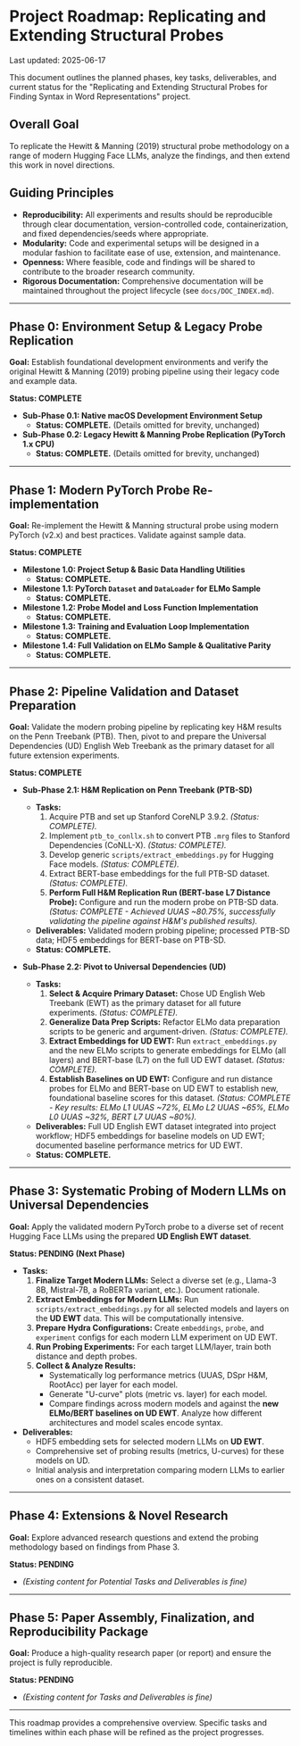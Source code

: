 # Project Roadmap: Replicating and Extending Structural Probes

Last updated: 2025-06-17 <!-- Updated date -->

This document outlines the planned phases, key tasks, deliverables, and current status for the "Replicating and Extending Structural Probes for Finding Syntax in Word Representations" project.

## Overall Goal

To replicate the Hewitt & Manning (2019) structural probe methodology on a range of modern Hugging Face LLMs, analyze the findings, and then extend this work in novel directions.

## Guiding Principles

*   **Reproducibility:** All experiments and results should be reproducible through clear documentation, version-controlled code, containerization, and fixed dependencies/seeds where appropriate.
*   **Modularity:** Code and experimental setups will be designed in a modular fashion to facilitate ease of use, extension, and maintenance.
*   **Openness:** Where feasible, code and findings will be shared to contribute to the broader research community.
*   **Rigorous Documentation:** Comprehensive documentation will be maintained throughout the project lifecycle (see `docs/DOC_INDEX.md`).

---

## Phase 0: Environment Setup & Legacy Probe Replication

**Goal:** Establish foundational development environments and verify the original Hewitt & Manning (2019) probing pipeline using their legacy code and example data.

**Status: COMPLETE**

*   **Sub-Phase 0.1: Native macOS Development Environment Setup**
    *   **Status: COMPLETE.** (Details omitted for brevity, unchanged)
*   **Sub-Phase 0.2: Legacy Hewitt & Manning Probe Replication (PyTorch 1.x CPU)**
    *   **Status: COMPLETE.** (Details omitted for brevity, unchanged)

---

## Phase 1: Modern PyTorch Probe Re-implementation

**Goal:** Re-implement the Hewitt & Manning structural probe using modern PyTorch (v2.x) and best practices. Validate against sample data.

**Status: COMPLETE**

*   **Milestone 1.0: Project Setup & Basic Data Handling Utilities**
    *   **Status: COMPLETE.**
*   **Milestone 1.1: PyTorch `Dataset` and `DataLoader` for ELMo Sample**
    *   **Status: COMPLETE.**
*   **Milestone 1.2: Probe Model and Loss Function Implementation**
    *   **Status: COMPLETE.**
*   **Milestone 1.3: Training and Evaluation Loop Implementation**
    *   **Status: COMPLETE.**
*   **Milestone 1.4: Full Validation on ELMo Sample & Qualitative Parity**
    *   **Status: COMPLETE.**

---

## Phase 2: Pipeline Validation and Dataset Preparation

<!-- Updated Phase Goal -->
**Goal:** Validate the modern probing pipeline by replicating key H&M results on the Penn Treebank (PTB). Then, pivot to and prepare the Universal Dependencies (UD) English Web Treebank as the primary dataset for all future extension experiments.

<!-- Updated Phase Status -->
**Status: COMPLETE**

*   **Sub-Phase 2.1: H&M Replication on Penn Treebank (PTB-SD)**
    *   **Tasks:**
        1.  Acquire PTB and set up Stanford CoreNLP 3.9.2. *(Status: COMPLETE).*
        2.  Implement `ptb_to_conllx.sh` to convert PTB `.mrg` files to Stanford Dependencies (CoNLL-X). *(Status: COMPLETE).*
        3.  Develop generic `scripts/extract_embeddings.py` for Hugging Face models. *(Status: COMPLETE).*
        4.  Extract BERT-base embeddings for the full PTB-SD dataset. *(Status: COMPLETE).*
        5.  **Perform Full H&M Replication Run (BERT-base L7 Distance Probe):** Configure and run the modern probe on PTB-SD data. *(Status: COMPLETE - Achieved UUAS ~80.75%, successfully validating the pipeline against H&M's published results).*
    *   **Deliverables:** Validated modern probing pipeline; processed PTB-SD data; HDF5 embeddings for BERT-base on PTB-SD.
    *   **Status: COMPLETE.**

*   **Sub-Phase 2.2: Pivot to Universal Dependencies (UD)** <!-- New Sub-Phase -->
    *   **Tasks:**
        1.  **Select & Acquire Primary Dataset:** Chose UD English Web Treebank (EWT) as the primary dataset for all future experiments. *(Status: COMPLETE).*
        2.  **Generalize Data Prep Scripts:** Refactor ELMo data preparation scripts to be generic and argument-driven. *(Status: COMPLETE).*
        3.  **Extract Embeddings for UD EWT:** Run `extract_embeddings.py` and the new ELMo scripts to generate embeddings for ELMo (all layers) and BERT-base (L7) on the full UD EWT dataset. *(Status: COMPLETE).*
        4.  **Establish Baselines on UD EWT:** Configure and run distance probes for ELMo and BERT-base on UD EWT to establish new, foundational baseline scores for this dataset. *(Status: COMPLETE - Key results: ELMo L1 UUAS ~72%, ELMo L2 UUAS ~65%, ELMo L0 UUAS ~32%, BERT L7 UUAS ~80%).*
    *   **Deliverables:** Full UD English EWT dataset integrated into project workflow; HDF5 embeddings for baseline models on UD EWT; documented baseline performance metrics for UD EWT.
    *   **Status: COMPLETE.**

---

## Phase 3: Systematic Probing of Modern LLMs on Universal Dependencies

**Goal:** Apply the validated modern PyTorch probe to a diverse set of recent Hugging Face LLMs using the prepared **UD English EWT dataset**. <!-- Updated Dataset -->

**Status: PENDING (Next Phase)**

*   **Tasks:**
    1.  **Finalize Target Modern LLMs:** Select a diverse set (e.g., Llama-3 8B, Mistral-7B, a RoBERTa variant, etc.). Document rationale.
    2.  **Extract Embeddings for Modern LLMs:** Run `scripts/extract_embeddings.py` for all selected models and layers on the **UD EWT** data. This will be computationally intensive.
    3.  **Prepare Hydra Configurations:** Create `embeddings`, `probe`, and `experiment` configs for each modern LLM experiment on UD EWT.
    4.  **Run Probing Experiments:** For each target LLM/layer, train both distance and depth probes.
    5.  **Collect & Analyze Results:**
        *   Systematically log performance metrics (UUAS, DSpr H&M, RootAcc) per layer for each model.
        *   Generate "U-curve" plots (metric vs. layer) for each model.
        *   Compare findings across modern models and against the **new ELMo/BERT baselines on UD EWT**. Analyze how different architectures and model scales encode syntax.
*   **Deliverables:**
    *   HDF5 embedding sets for selected modern LLMs on **UD EWT**.
    *   Comprehensive set of probing results (metrics, U-curves) for these models on UD.
    *   Initial analysis and interpretation comparing modern LLMs to earlier ones on a consistent dataset.

---

## Phase 4: Extensions & Novel Research

**Goal:** Explore advanced research questions and extend the probing methodology based on findings from Phase 3.

**Status: PENDING**
*   *(Existing content for Potential Tasks and Deliverables is fine)*

---

## Phase 5: Paper Assembly, Finalization, and Reproducibility Package

**Goal:** Produce a high-quality research paper (or report) and ensure the project is fully reproducible.

**Status: PENDING**
*   *(Existing content for Tasks and Deliverables is fine)*

---

This roadmap provides a comprehensive overview. Specific tasks and timelines within each phase will be refined as the project progresses.